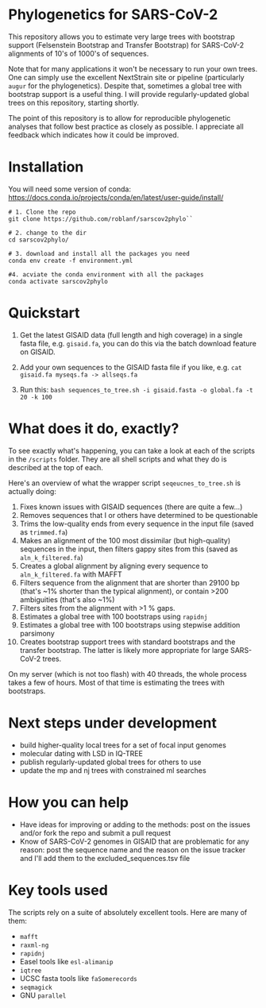 # Phylogenetics for SARS-CoV-2

This repository allows you to estimate very large trees with bootstrap support (Felsenstein Bootstrap and Transfer Bootstrap) for SARS-CoV-2 alignments of 10's of 1000's of sequences.

Note that for many applications it won't be necessary to run your own trees. One can simply use the excellent NextStrain site or pipeline (particularly `augur` for the phylogenetics). Despite that, sometimes a global tree with bootstrap support is a useful thing. I will provide regularly-updated global trees on this repository, starting shortly. 

The point of this repository is to allow for reproducible phylogenetic analyses that follow best practice as closely as possible. I appreciate all feedback which indicates how it could be improved. 

# Installation
You will need some version of conda: https://docs.conda.io/projects/conda/en/latest/user-guide/install/

```
# 1. Clone the repo
git clone https://github.com/roblanf/sarscov2phylo``

# 2. change to the dir
cd sarscov2phylo/

# 3. download and install all the packages you need 
conda env create -f environment.yml

#4. acviate the conda environment with all the packages
conda activate sarscov2phylo
```

# Quickstart

1. Get the latest GISAID data (full length and high coverage) in a single fasta file, e.g. `gisaid.fa`, you can do this via the batch download feature on GISAID.

2. Add your own sequences to the GISAID fasta file if you like, e.g. `cat gisaid.fa myseqs.fa -> allseqs.fa`

3. Run this: `bash sequences_to_tree.sh -i gisaid.fasta -o global.fa -t 20 -k 100`

# What does it do, exactly?

To see exactly what's happening, you can take a look at each of the scripts in the `/scripts` folder. They are all shell scripts and what they do is described at the top of each. 

Here's an overview of what the wrapper script `seqeucnes_to_tree.sh` is actually doing:

1. Fixes known issues with GISAID sequences (there are quite a few...)
2. Removes sequences that I or others have determined to be questionable 
3. Trims the low-quality ends from every sequence in the input file (saved as `trimmed.fa`)
4. Makes an alignment of the 100 most dissimilar (but high-quality) sequences in the input, then filters gappy sites from this (saved as `aln_k_filtered.fa`)
5. Creates a global alignment by aligning every sequence to `aln_k_filtered.fa` with MAFFT
6. Filters sequence from the alignment that are shorter than 29100 bp (that's ~1% shorter than the typical alignment), or contain >200 ambiguities (that's also ~1%)
7. Filters sites from the alignment with >1 % gaps.
8. Estimates a global tree with 100 bootstraps using `rapidnj`
9. Estimates a global tree with 100 bootstraps using stepwise addition parsimony
10. Creates bootstrap support trees with standard bootstraps and the transfer bootstrap. The latter is likely more appropriate for large SARS-CoV-2 trees.

On my server (which is not too flash) with 40 threads, the whole process takes a few of hours. Most of that time is estimating the trees with bootstraps.

# Next steps under development

* build higher-quality local trees for a set of focal input genomes
* molecular dating with LSD in IQ-TREE
* publish regularly-updated global trees for others to use
* update the mp and nj trees with constrained ml searches

# How you can help

* Have ideas for improving or adding to the methods: post on the issues and/or fork the repo and submit a pull request
* Know of SARS-CoV-2 genomes in GISAID that are problematic for any reason: post the sequence name and the reason on the issue tracker and I'll add them to the excluded_sequences.tsv file
 
# Key tools used

The scripts rely on a suite of absolutely excellent tools. Here are many of them:

* `mafft`
* `raxml-ng`
* `rapidnj`
* Easel tools like `esl-alimanip`
* `iqtree`
* UCSC fasta tools like `faSomerecords`
* `seqmagick`
* GNU `parallel`

